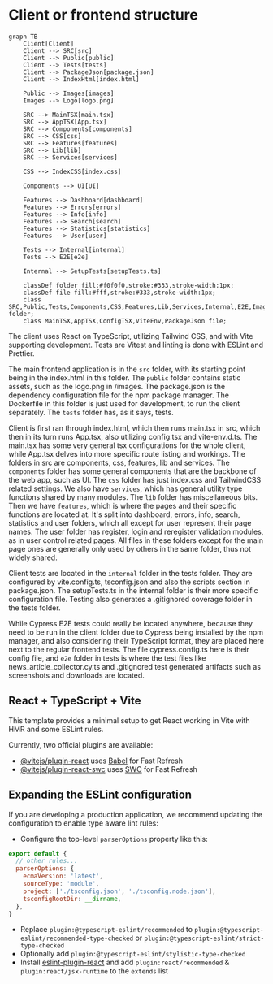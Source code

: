 # Client or frontend structure

```mermaid
graph TB
    Client[Client]
    Client --> SRC[src]
    Client --> Public[public]
    Client --> Tests[tests]
    Client --> PackageJson[package.json]
    Client --> IndexHtml[index.html]

    Public --> Images[images]
    Images --> Logo[logo.png]

    SRC --> MainTSX[main.tsx]
    SRC --> AppTSX[App.tsx]
    SRC --> Components[components]
    SRC --> CSS[css]
    SRC --> Features[features]
    SRC --> Lib[lib]
    SRC --> Services[services]

    CSS --> IndexCSS[index.css]

    Components --> UI[UI]

    Features --> Dashboard[dashboard]
    Features --> Errors[errors]
    Features --> Info[info]
    Features --> Search[search]
    Features --> Statistics[statistics]
    Features --> User[user]

    Tests --> Internal[internal]
    Tests --> E2E[e2e]

    Internal --> SetupTests[setupTests.ts]

    classDef folder fill:#f0f0f0,stroke:#333,stroke-width:1px;
    classDef file fill:#fff,stroke:#333,stroke-width:1px;
    class SRC,Public,Tests,Components,CSS,Features,Lib,Services,Internal,E2E,Images folder;
    class MainTSX,AppTSX,ConfigTSX,ViteEnv,PackageJson file;
```

The client uses React on TypeScript, utilizing Tailwind CSS, and with Vite supporting development. Tests are Vitest and linting is done with ESLint and Prettier.

The main frontend application is in the `src` folder, with its starting point being in the index.html in this folder. The `public` folder contains static assets, such as the logo.png in /images. The package.json is the dependency configuration file for the npm package manager. The Dockerfile in this folder is just used for development, to run the client separately. The `tests` folder has, as it says, tests.

Client is first ran through index.html, which then runs main.tsx in src, which then in its turn runs App.tsx, also utilizing config.tsx and vite-env.d.ts. The main.tsx has some very general tsx configurations for the whole client, while App.tsx delves into more specific route listing and workings. The folders in src are components, css, features, lib and services. The `components` folder has some general components that are the backbone of the web app, such as UI. The `css` folder has just index.css and TailwindCSS related settings. We also have `services`, which has general utility type functions shared by many modules. The `lib` folder has miscellaneous bits. Then we have `features`, which is where the pages and their specific functions are located at. It's split into dashboard, errors, info, search, statistics and user folders, which all except for user represent their page names. The user folder has register, login and reregister validation modules, as in user control related pages. All files in these folders except for the main page ones are generally only used by others in the same folder, thus not widely shared.

Client tests are located in the `internal` folder in the tests folder. They are configured by vite.config.ts, tsconfig.json and also the scripts section in package.json. The setupTests.ts in the internal folder is their more specific configuration file. Testing also generates a .gitignored coverage folder in the tests folder.

While Cypress E2E tests could really be located anywhere, because they need to be run in the client folder due to Cypress being installed by the npm manager, and also considering their TypeScript format, they are placed here next to the regular frontend tests. The file cypress.config.ts here is their config file, and `e2e` folder in tests is where the test files like news_article_collector.cy.ts and .gitignored test generated artifacts such as screenshots and downloads are located.

## React + TypeScript + Vite

This template provides a minimal setup to get React working in Vite with HMR and some ESLint rules.

Currently, two official plugins are available:

- [@vitejs/plugin-react](https://github.com/vitejs/vite-plugin-react/blob/main/packages/plugin-react/README.md) uses [Babel](https://babeljs.io/) for Fast Refresh
- [@vitejs/plugin-react-swc](https://github.com/vitejs/vite-plugin-react-swc) uses [SWC](https://swc.rs/) for Fast Refresh

## Expanding the ESLint configuration

If you are developing a production application, we recommend updating the configuration to enable type aware lint rules:

- Configure the top-level `parserOptions` property like this:

```js
export default {
  // other rules...
  parserOptions: {
    ecmaVersion: 'latest',
    sourceType: 'module',
    project: ['./tsconfig.json', './tsconfig.node.json'],
    tsconfigRootDir: __dirname,
  },
}
```

- Replace `plugin:@typescript-eslint/recommended` to `plugin:@typescript-eslint/recommended-type-checked` or `plugin:@typescript-eslint/strict-type-checked`
- Optionally add `plugin:@typescript-eslint/stylistic-type-checked`
- Install [eslint-plugin-react](https://github.com/jsx-eslint/eslint-plugin-react) and add `plugin:react/recommended` & `plugin:react/jsx-runtime` to the `extends` list
